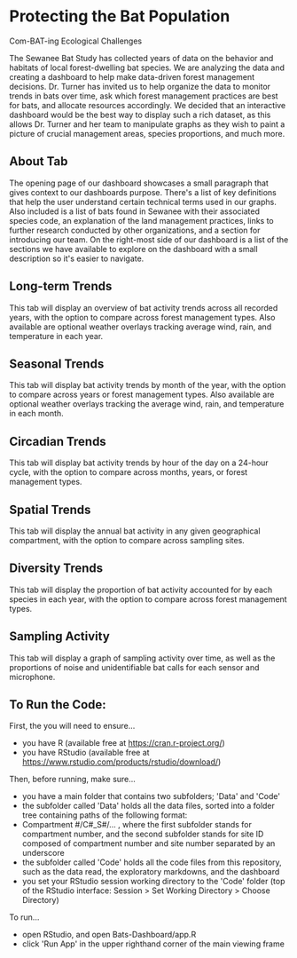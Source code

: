# Protecting the Bat Population
Com-BAT-ing Ecological Challenges

The Sewanee Bat Study has collected years of data on the behavior and habitats of local forest-dwelling bat species. We are analyzing the data and creating 
a dashboard to help make data-driven forest management decisions.  Dr. Turner has invited us to help organize the data to monitor trends in bats over time,
ask which forest management practices are best for bats, and allocate resources accordingly. We decided that an interactive dashboard would be the best way 
to display such a rich dataset, as this allows Dr. Turner and her team to manipulate graphs as they wish to paint a picture of crucial management areas, 
species proportions, and much more. 

## About Tab
The opening page of our dashboard showcases a small paragraph that gives context to our dashboards purpose. There's a list of key definitions that help the 
user understand certain technical terms used in our graphs. Also included is a list of bats found in Sewanee with their associated species code, an 
explanation of the land management practices, links to further research conducted by other organizations, and a section for introducing our team. On the 
right-most side of our dashboard is a list of the sections we have available to explore on the dashboard with a small description so it's easier to 
navigate.

## Long-term Trends
This tab will display an overview of bat activity trends across all recorded years, with the option to compare across forest management types. Also 
available are optional weather overlays tracking average wind, rain, and temperature in each year.

## Seasonal Trends
This tab will display bat activity trends by month of the year, with the option to compare across years or forest management types. Also available are 
optional weather overlays tracking the average wind, rain, and temperature in each month.

## Circadian Trends
This tab will display bat activity trends by hour of the day on a 24-hour cycle, with the option to compare across months, years, or forest management 
types.

## Spatial Trends 
This tab will display the annual bat activity in any given geographical compartment, with the option to compare across sampling sites.

## Diversity Trends
This tab will display the proportion of bat activity accounted for by each species in each year, with the option to compare across forest management types.

## Sampling Activity
This tab will display a graph of sampling activity over time, as well as the proportions of noise and unidentifiable bat calls for each sensor and 
microphone.

## To Run the Code:
First, the you will need to ensure... 
- you have R (available free at https://cran.r-project.org/) 
- you have RStudio (available free at https://www.rstudio.com/products/rstudio/download/)

Then, before running, make sure...
- you have a main folder that contains two subfolders; 'Data' and 'Code'
- the subfolder called 'Data' holds all the data files, sorted into a folder tree containing paths of the following format: 
- Compartment #/C#_S#/... , 
  where the first subfolder stands for compartment number, 
  and the second subfolder stands for site ID composed of compartment number and site number separated by an underscore
- the subfolder called 'Code' holds all the code files from this repository, such as the data read, the exploratory markdowns, and the dashboard
- you set your RStudio session working directory to the 'Code' folder (top of the RStudio interface: Session > Set Working Directory > Choose Directory) 

To run...
- open RStudio, and open Bats-Dashboard/app.R
- click 'Run App' in the upper righthand corner of the main viewing frame
